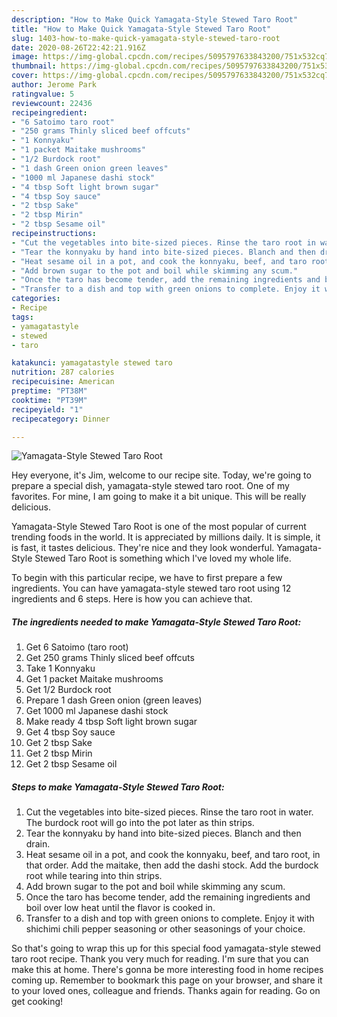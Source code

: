 ```yaml
---
description: "How to Make Quick Yamagata-Style Stewed Taro Root"
title: "How to Make Quick Yamagata-Style Stewed Taro Root"
slug: 1403-how-to-make-quick-yamagata-style-stewed-taro-root
date: 2020-08-26T22:42:21.916Z
image: https://img-global.cpcdn.com/recipes/5095797633843200/751x532cq70/yamagata-style-stewed-taro-root-recipe-main-photo.jpg
thumbnail: https://img-global.cpcdn.com/recipes/5095797633843200/751x532cq70/yamagata-style-stewed-taro-root-recipe-main-photo.jpg
cover: https://img-global.cpcdn.com/recipes/5095797633843200/751x532cq70/yamagata-style-stewed-taro-root-recipe-main-photo.jpg
author: Jerome Park
ratingvalue: 5
reviewcount: 22436
recipeingredient:
- "6 Satoimo taro root"
- "250 grams Thinly sliced beef offcuts"
- "1 Konnyaku"
- "1 packet Maitake mushrooms"
- "1/2 Burdock root"
- "1 dash Green onion green leaves"
- "1000 ml Japanese dashi stock"
- "4 tbsp Soft light brown sugar"
- "4 tbsp Soy sauce"
- "2 tbsp Sake"
- "2 tbsp Mirin"
- "2 tbsp Sesame oil"
recipeinstructions:
- "Cut the vegetables into bite-sized pieces. Rinse the taro root in water. The burdock root will go into the pot later as thin strips."
- "Tear the konnyaku by hand into bite-sized pieces. Blanch and then drain."
- "Heat sesame oil in a pot, and cook the konnyaku, beef, and taro root, in that order. Add the maitake, then add the dashi stock. Add the burdock root while tearing into thin strips."
- "Add brown sugar to the pot and boil while skimming any scum."
- "Once the taro has become tender, add the remaining ingredients and boil over low heat until the flavor is cooked in."
- "Transfer to a dish and top with green onions to complete. Enjoy it with shichimi chili pepper seasoning or other seasonings of your choice."
categories:
- Recipe
tags:
- yamagatastyle
- stewed
- taro

katakunci: yamagatastyle stewed taro 
nutrition: 287 calories
recipecuisine: American
preptime: "PT38M"
cooktime: "PT39M"
recipeyield: "1"
recipecategory: Dinner

---
```



![Yamagata-Style Stewed Taro Root](https://img-global.cpcdn.com/recipes/5095797633843200/751x532cq70/yamagata-style-stewed-taro-root-recipe-main-photo.jpg)

Hey everyone, it's Jim, welcome to our recipe site. Today, we're going to prepare a special dish, yamagata-style stewed taro root. One of my favorites. For mine, I am going to make it a bit unique. This will be really delicious.



Yamagata-Style Stewed Taro Root is one of the most popular of current trending foods in the world. It is appreciated by millions daily. It is simple, it is fast, it tastes delicious. They're nice and they look wonderful. Yamagata-Style Stewed Taro Root is something which I've loved my whole life.


To begin with this particular recipe, we have to first prepare a few ingredients. You can have yamagata-style stewed taro root using 12 ingredients and 6 steps. Here is how you can achieve that.

<!--inarticleads1-->

##### The ingredients needed to make Yamagata-Style Stewed Taro Root:

1. Get 6 Satoimo (taro root)
1. Get 250 grams Thinly sliced beef offcuts
1. Take 1 Konnyaku
1. Get 1 packet Maitake mushrooms
1. Get 1/2 Burdock root
1. Prepare 1 dash Green onion (green leaves)
1. Get 1000 ml Japanese dashi stock
1. Make ready 4 tbsp Soft light brown sugar
1. Get 4 tbsp Soy sauce
1. Get 2 tbsp Sake
1. Get 2 tbsp Mirin
1. Get 2 tbsp Sesame oil




<!--inarticleads2-->

##### Steps to make Yamagata-Style Stewed Taro Root:

1. Cut the vegetables into bite-sized pieces. Rinse the taro root in water. The burdock root will go into the pot later as thin strips.
1. Tear the konnyaku by hand into bite-sized pieces. Blanch and then drain.
1. Heat sesame oil in a pot, and cook the konnyaku, beef, and taro root, in that order. Add the maitake, then add the dashi stock. Add the burdock root while tearing into thin strips.
1. Add brown sugar to the pot and boil while skimming any scum.
1. Once the taro has become tender, add the remaining ingredients and boil over low heat until the flavor is cooked in.
1. Transfer to a dish and top with green onions to complete. Enjoy it with shichimi chili pepper seasoning or other seasonings of your choice.




So that's going to wrap this up for this special food yamagata-style stewed taro root recipe. Thank you very much for reading. I'm sure that you can make this at home. There's gonna be more interesting food in home recipes coming up. Remember to bookmark this page on your browser, and share it to your loved ones, colleague and friends. Thanks again for reading. Go on get cooking!
